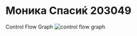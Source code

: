 # Моника Спасиќ 203049
 Control Flow Graph ![control flow graph](https://user-images.githubusercontent.com/80158055/168187607-3f42dc78-eb65-48f0-b5ee-5960174c0cb0.png)
